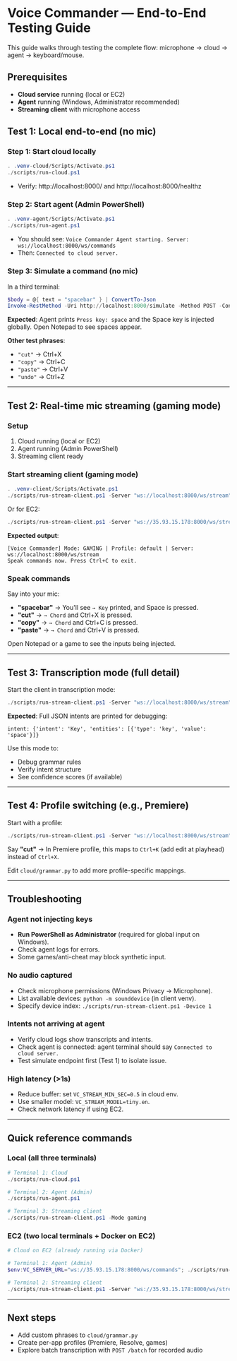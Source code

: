 # Voice Commander — End-to-End Testing Guide

This guide walks through testing the complete flow: microphone → cloud → agent → keyboard/mouse.

## Prerequisites
- **Cloud service** running (local or EC2)
- **Agent** running (Windows, Administrator recommended)
- **Streaming client** with microphone access

## Test 1: Local end-to-end (no mic)

### Step 1: Start cloud locally
```powershell
. .venv-cloud/Scripts/Activate.ps1
./scripts/run-cloud.ps1
```
- Verify: http://localhost:8000/ and http://localhost:8000/healthz

### Step 2: Start agent (Admin PowerShell)
```powershell
. .venv-agent/Scripts/Activate.ps1
./scripts/run-agent.ps1
```
- You should see: `Voice Commander Agent starting. Server: ws://localhost:8000/ws/commands`
- Then: `Connected to cloud server.`

### Step 3: Simulate a command (no mic)
In a third terminal:
```powershell
$body = @{ text = "spacebar" } | ConvertTo-Json
Invoke-RestMethod -Uri http://localhost:8000/simulate -Method POST -ContentType 'application/json' -Body $body
```

**Expected**: Agent prints `Press key: space` and the Space key is injected globally. Open Notepad to see spaces appear.

**Other test phrases**:
- `"cut"` → Ctrl+X
- `"copy"` → Ctrl+C
- `"paste"` → Ctrl+V
- `"undo"` → Ctrl+Z

---

## Test 2: Real-time mic streaming (gaming mode)

### Setup
1. Cloud running (local or EC2)
2. Agent running (Admin PowerShell)
3. Streaming client ready

### Start streaming client (gaming mode)
```powershell
. .venv-client/Scripts/Activate.ps1
./scripts/run-stream-client.ps1 -Server "ws://localhost:8000/ws/stream" -Mode gaming
```

Or for EC2:
```powershell
./scripts/run-stream-client.ps1 -Server "ws://35.93.15.178:8000/ws/stream" -Mode gaming
```

**Expected output**:
```
[Voice Commander] Mode: GAMING | Profile: default | Server: ws://localhost:8000/ws/stream
Speak commands now. Press Ctrl+C to exit.
```

### Speak commands
Say into your mic:
- **"spacebar"** → You'll see `→ Key` printed, and Space is pressed.
- **"cut"** → `→ Chord` and Ctrl+X is pressed.
- **"copy"** → `→ Chord` and Ctrl+C is pressed.
- **"paste"** → `→ Chord` and Ctrl+V is pressed.

Open Notepad or a game to see the inputs being injected.

---

## Test 3: Transcription mode (full detail)

Start the client in transcription mode:
```powershell
./scripts/run-stream-client.ps1 -Server "ws://localhost:8000/ws/stream" -Mode transcription
```

**Expected**: Full JSON intents are printed for debugging:
```
intent: {'intent': 'Key', 'entities': [{'type': 'key', 'value': 'space'}]}
```

Use this mode to:
- Debug grammar rules
- Verify intent structure
- See confidence scores (if available)

---

## Test 4: Profile switching (e.g., Premiere)

Start with a profile:
```powershell
./scripts/run-stream-client.ps1 -Server "ws://localhost:8000/ws/stream" -GrammarProfile "premiere" -Mode gaming
```

Say **"cut"** → In Premiere profile, this maps to `Ctrl+K` (add edit at playhead) instead of `Ctrl+X`.

Edit `cloud/grammar.py` to add more profile-specific mappings.

---

## Troubleshooting

### Agent not injecting keys
- **Run PowerShell as Administrator** (required for global input on Windows).
- Check agent logs for errors.
- Some games/anti-cheat may block synthetic input.

### No audio captured
- Check microphone permissions (Windows Privacy → Microphone).
- List available devices: `python -m sounddevice` (in client venv).
- Specify device index: `./scripts/run-stream-client.ps1 -Device 1`

### Intents not arriving at agent
- Verify cloud logs show transcripts and intents.
- Check agent is connected: agent terminal should say `Connected to cloud server.`
- Test simulate endpoint first (Test 1) to isolate issue.

### High latency (>1s)
- Reduce buffer: set `VC_STREAM_MIN_SEC=0.5` in cloud env.
- Use smaller model: `VC_STREAM_MODEL=tiny.en`.
- Check network latency if using EC2.

---

## Quick reference commands

### Local (all three terminals)
```powershell
# Terminal 1: Cloud
./scripts/run-cloud.ps1

# Terminal 2: Agent (Admin)
./scripts/run-agent.ps1

# Terminal 3: Streaming client
./scripts/run-stream-client.ps1 -Mode gaming
```

### EC2 (two local terminals + Docker on EC2)
```powershell
# Cloud on EC2 (already running via Docker)

# Terminal 1: Agent (Admin)
$env:VC_SERVER_URL="ws://35.93.15.178:8000/ws/commands"; ./scripts/run-agent.ps1

# Terminal 2: Streaming client
./scripts/run-stream-client.ps1 -Server "ws://35.93.15.178:8000/ws/stream" -Mode gaming
```

---

## Next steps
- Add custom phrases to `cloud/grammar.py`
- Create per-app profiles (Premiere, Resolve, games)
- Explore batch transcription with `POST /batch` for recorded audio
